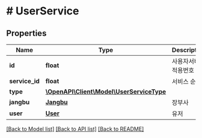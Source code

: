 # # UserService

## Properties

Name | Type | Description | Notes
------------ | ------------- | ------------- | -------------
**id** | **float** | 사용자서비스적용번호 |
**service_id** | **float** | 서비스 순번 |
**type** | [**\OpenAPI\Client\Model\UserServiceType**](UserServiceType.md) |  |
**jangbu** | [**Jangbu**](Jangbu.md) | 장부사 |
**user** | [**User**](User.md) | 유저 |

[[Back to Model list]](../../README.md#models) [[Back to API list]](../../README.md#endpoints) [[Back to README]](../../README.md)
